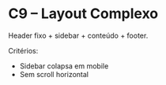 # C9 – Layout Complexo

Header fixo + sidebar + conteúdo + footer.

Critérios:
- Sidebar colapsa em mobile
- Sem scroll horizontal
